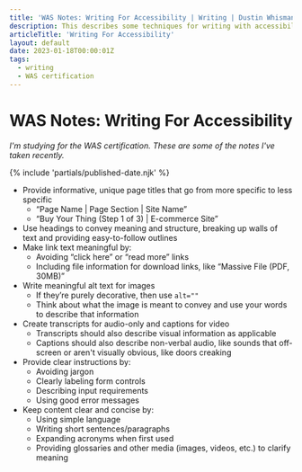 ```yaml
---
title: 'WAS Notes: Writing For Accessibility | Writing | Dustin Whisman'
description: This describes some techniques for writing with accessibility in mind, with the key takeaway being to keep things simple and orderly.
articleTitle: 'Writing For Accessibility'
layout: default
date: 2023-01-18T00:00:01Z
tags:
  - writing
  - WAS certification
---
```


# WAS Notes: Writing For Accessibility

_I'm studying for the WAS certification. These are some of the notes I've taken recently._

{% include 'partials/published-date.njk' %}

- Provide informative, unique page titles that go from more specific to less specific
  - “Page Name | Page Section | Site Name”
  - “Buy Your Thing (Step 1 of 3) | E-commerce Site”
- Use headings to convey meaning and structure, breaking up walls of text and providing easy-to-follow outlines
- Make link text meaningful by:
  - Avoiding “click here” or “read more” links
  - Including file information for download links, like “Massive File (PDF, 30MB)”
- Write meaningful alt text for images
  - If they’re purely decorative, then use `alt=""`
  - Think about what the image is meant to convey and use your words to describe that information
- Create transcripts for audio-only and captions for video
  - Transcripts should also describe visual information as applicable
  - Captions should also describe non-verbal audio, like sounds that off-screen or aren't visually obvious, like doors creaking
- Provide clear instructions by:
  - Avoiding jargon
  - Clearly labeling form controls
  - Describing input requirements
  - Using good error messages
- Keep content clear and concise by:
  - Using simple language
  - Writing short sentences/paragraphs
  - Expanding acronyms when first used
  - Providing glossaries and other media (images, videos, etc.) to clarify meaning
